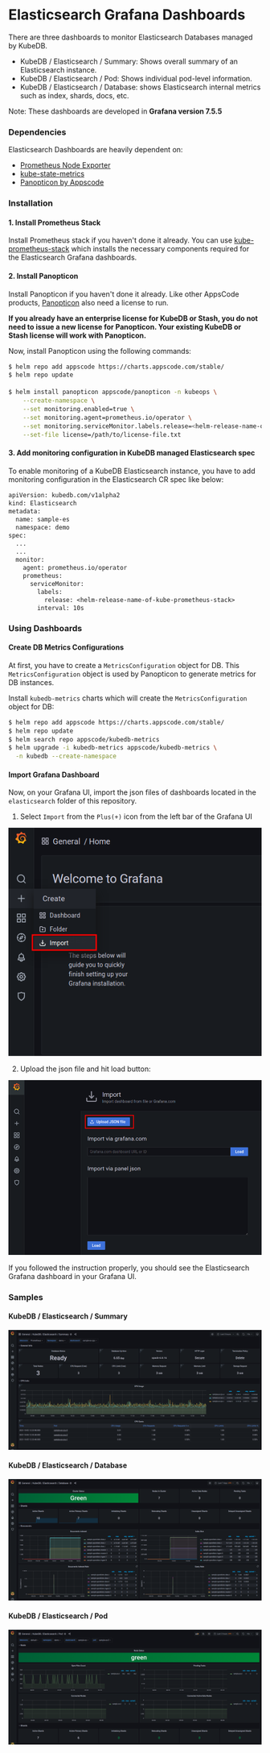 # Elasticsearch Grafana Dashboards

There are three dashboards to monitor Elasticsearch Databases managed by KubeDB.

- KubeDB / Elasticsearch / Summary: Shows overall summary of an Elasticsearch instance.
- KubeDB / Elasticsearch / Pod: Shows individual pod-level information.
- KubeDB / Elasticsearch / Database: shows Elasticsearch internal metrics such as index, shards, docs, etc.

Note: These dashboards are developed in **Grafana version 7.5.5**

### Dependencies

Elasticsearch Dashboards are heavily dependent on:

- [Prometheus Node Exporter](https://github.com/prometheus/node_exporter)
- [kube-state-metrics](https://github.com/kubernetes/kube-state-metrics)
- [Panopticon by Appscode](https://byte.builders/blog/post/introducing-panopticon/)


### Installation

#### 1. Install Prometheus Stack

Install Prometheus stack if you haven't done it already. You can use [kube-prometheus-stack](https://artifacthub.io/packages/helm/prometheus-community/kube-prometheus-stack) which installs the necessary components required for the Elasticsearch Grafana dashboards.

#### 2. Install Panopticon

Install Panopticon if you haven't done it already. Like other AppsCode products, [Panopticon](https://byte.builders/blog/post/introducing-panopticon/) also need a license to run.

**If you already have an enterprise license for KubeDB or Stash, you do not need to issue a new license for Panopticon. Your existing KubeDB or Stash license will work with Panopticon.**

Now, install Panopticon using the following commands:

```bash
$ helm repo add appscode https://charts.appscode.com/stable/
$ helm repo update

$ helm install panopticon appscode/panopticon -n kubeops \
    --create-namespace \
    --set monitoring.enabled=true \
    --set monitoring.agent=prometheus.io/operator \
    --set monitoring.serviceMonitor.labels.release=<helm-release-name-of-kube-prometheus-stack> \
    --set-file license=/path/to/license-file.txt
```

#### 3. Add monitoring configuration in KubeDB managed Elasticsearch spec

To enable monitoring of a KubeDB Elasticsearch instance, you have to add monitoring configuration in the Elasticsearch CR spec like below:

```
apiVersion: kubedb.com/v1alpha2
kind: Elasticsearch
metadata:
  name: sample-es
  namespace: demo
spec:
  ...
  ...
  monitor:
    agent: prometheus.io/operator
    prometheus:
      serviceMonitor:
        labels:
          release: <helm-release-name-of-kube-prometheus-stack>
        interval: 10s
```

### Using Dashboards

#### Create DB Metrics Configurations

At first, you have to create a `MetricsConfiguration` object for DB. This `MetricsConfiguration` object is used by Panopticon to generate metrics for DB instances.

Install `kubedb-metrics` charts which will create the `MetricsConfiguration` object for DB:

```bash
$ helm repo add appscode https://charts.appscode.com/stable/
$ helm repo update
$ helm search repo appscode/kubedb-metrics
$ helm upgrade -i kubedb-metrics appscode/kubedb-metrics \
  -n kubedb --create-namespace
```

#### Import Grafana Dashboard

Now, on your Grafana UI, import the json files of dashboards located in the `elasticsearch` folder of this repository.


1. Select `Import` from the `Plus(+)` icon from the left bar of the Grafana UI

![Import New Dashboard](/elasticsearch/images/import_dashboard_1.png)

2. Upload the json file and hit load button:

![Upload Dashboard JSON](/elasticsearch/images/import_dashboard_2.png)


If you followed the instruction properly, you should see the Elasticsearch Grafana dashboard in your Grafana UI.

### Samples

####  KubeDB / Elasticsearch / Summary

![KubeDB / Elasticsearch / Summary](/elasticsearch/images/kubedb-elasticsearch-summary.png)

#### KubeDB / Elasticsearch / Database

![KubeDB / Elasticsearch / Database](/elasticsearch/images/kubedb-elasticsearch-database.png)

#### KubeDB / Elasticsearch / Pod

![KubeDB / Elasticsearch / Pod](/elasticsearch/images/kubedb-elasticsearch-pod.png)